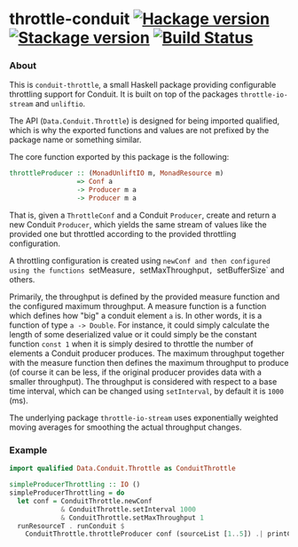 # throttle-conduit [![Hackage version](https://img.shields.io/hackage/v/throttle-conduit.svg?label=Hackage)](https://hackage.haskell.org/package/throttle-conduit) [![Stackage version](https://www.stackage.org/package/throttle-conduit/badge/lts?label=Stackage)](https://www.stackage.org/package/throttle-conduit) [![Build Status](https://travis-ci.org/mtesseract/throttle-conduit.svg?branch=master)](https://travis-ci.org/mtesseract/throttle-conduit)

### About

This is `conduit-throttle`, a small Haskell package providing
configurable throttling support for Conduit. It is built on top of the
packages `throttle-io-stream` and `unliftio`.

The API (`Data.Conduit.Throttle`) is designed for being imported
qualified, which is why the exported functions and values are not
prefixed by the package name or something similar.

The core function exported by this package is the following:

```haskell
throttleProducer :: (MonadUnliftIO m, MonadResource m)
                 => Conf a
                 -> Producer m a
                 -> Producer m a
```

That is, given a `ThrottleConf` and a Conduit `Producer`, create and
return a new Conduit `Producer`, which yields the same stream of
values like the provided one but throttled according to the provided
throttling configuration.

A throttling configuration is created using `newConf and then
configured using the functions `setMeasure`, `setMaxThroughput`,
`setBufferSize` and others.

Primarily, the throughput is defined by the provided measure function
and the configured maximum throughput. A measure function is a
function which defines how "big" a conduit element `a` is. In other
words, it is a function of type `a -> Double`. For instance, it could
simply calculate the length of some deserialized value or it could
simply be the constant function `const 1` when it is simply desired to
throttle the number of elements a Conduit producer produces. The
maximum throughput together with the measure function then defines the
maximum throughput to produce (of course it can be less, if the
original producer provides data with a smaller throughput). The
throughput is considered with respect to a base time interval, which
can be changed using `setInterval`, by default it is `1000` (ms).

The underlying package `throttle-io-stream` uses exponentially
weighted moving averages for smoothing the actual throughput changes.

### Example

```haskell
import qualified Data.Conduit.Throttle as ConduitThrottle

simpleProducerThrottling :: IO ()
simpleProducerThrottling = do
  let conf = ConduitThrottle.newConf
             & ConduitThrottle.setInterval 1000
             & ConduitThrottle.setMaxThroughput 1
  runResourceT . runConduit $
    ConduitThrottle.throttleProducer conf (sourceList [1..5]) .| printC
```
